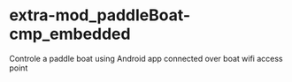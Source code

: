 # extra-mod_paddleBoat-cmp_embedded
Controle a paddle boat using Android app connected over boat wifi access point
